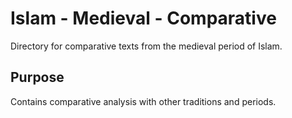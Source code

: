 # Islam - Medieval - Comparative

Directory for comparative texts from the medieval period of Islam.

## Purpose
Contains comparative analysis with other traditions and periods.
